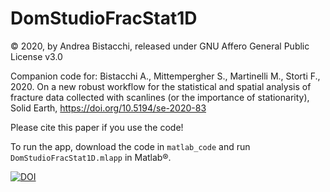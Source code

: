 # DomStudioFracStat1D
© 2020, by Andrea Bistacchi, released under GNU Affero General Public License v3.0

Companion code for:
Bistacchi A., Mittempergher S., Martinelli M., Storti F., 2020. On a new robust workflow for the statistical and spatial analysis of fracture data collected with scanlines (or the importance of stationarity), Solid Earth, https://doi.org/10.5194/se-2020-83

Please cite this paper if you use the code!

To run the app, download the code in `matlab_code` and run `DomStudioFracStat1D.mlapp` in Matlab®.

[![DOI](https://zenodo.org/badge/306701725.svg)](https://zenodo.org/badge/latestdoi/306701725)
